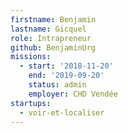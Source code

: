 ```yaml
---
firstname: Benjamin
lastname: Gicquel
role: Intrapreneur
github: BenjaminUrg
missions:
  - start: '2018-11-20'
    end: '2019-09-20'
    status: admin
    employer: CHD Vendée
startups:
  - voir-et-localiser
---
```

